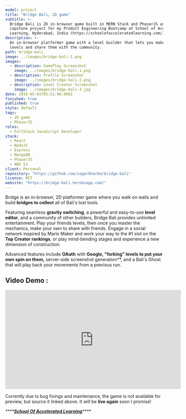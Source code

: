 ```yaml
---
model: project
title: "Bridge Bali, 2D game"
subtitle: >-
  Bridge Bali is 2D in-browser game built in MERN Stack and PhaserJS as a
  capstone project for my Product Engineering Bootcamp at School of Accelerated
  Learning, Hyderabad, India (https://schoolofacceleratedlearning.com/)
description: >-
  An in-browser platformer game with a level builder that lets you make your own
  levels and share them with the community.
path: bridge-bali
image: ../images/bridge-bali-1.png
images:
  - description: GamePlay Screenshot
    image: ../images/bridge-bali-1.png
  - description: Profile Screenshot
    image: ../images/bridge-bali-2.png
  - description: Level Creator Screenshot
    image: ../images/bridge-bali-3.jpg
date: 2019-05-01T05:51:00.000Z
finished: true
published: true
style: default
tags:
  - 2D game
  - PhaserJS
roles:
  - FullStack JavaScript Developer
stack:
  - React
  - NodeJS
  - Express
  - MongoDB
  - PhaserJS
  - AWS S3
client: Personal
repository: "https://github.com/sagarkharbe/bridge-bali"
licence: MIT
website: "https://bridge-bali.herokuapp.com/"
---
```


Bridge is an in-browser, 2D platformer game where you walk on walls and build **bridges to collect** all of Bali's lost tools.

Featuring seamless **gravity switching**, a powerful and easy-to-use **level editor**, and a community of other builders, Bridge Bali provides unlimited entertainment. Play your friends levels, then once you master the mechanics, make your own to share with friends. Engage in a social network inspired by Mario Maker and work your way to the #1 slot on the **Top Creator rankings**, or play mind-bending stages and experience a new dimension of construction.

Advanced features include **OAuth** with **Google, "**forking**" levels to put your own spin on them,** server-side screenshot generation\*\*, and a Bali's Ghost that will play back your movements from a previous run.

## Video Demo :

<iframe width="560" height="315" src="https://www.youtube.com/embed/Nvvpp5663Cg" frameborder="0" allow="accelerometer; autoplay; encrypted-media; gyroscope; picture-in-picture" allowfullscreen></iframe>

Currently due to bug fixings and maintenance, the game is not available for preview, but source it linked above. It will be **live again** soon I promise!

_\*\*\*\*_[_**School Of Accelerated Learning**_](https://schoolofacceleratedlearning.com/)_\*\*\*\*_
